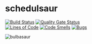 # schedulsaur

[![Build Status](https://travis-ci.org/noteworthynicole/schedulsaur.svg?branch=master)](https://travis-ci.org/noteworthynicole/schedulsaur) [![Quality Gate Status](https://sonarcloud.io/api/project_badges/measure?project=noteworthynicole_schedulsaur&metric=alert_status)](https://sonarcloud.io/dashboard?id=noteworthynicole_schedulsaur) 
<br>
[![Lines of Code](https://sonarcloud.io/api/project_badges/measure?project=noteworthynicole_schedulsaur&metric=ncloc)](https://sonarcloud.io/dashboard?id=noteworthynicole_schedulsaur)
[![Code Smells](https://sonarcloud.io/api/project_badges/measure?project=noteworthynicole_schedulsaur&metric=code_smells)](https://sonarcloud.io/dashboard?id=noteworthynicole_schedulsaur) [![Bugs](https://sonarcloud.io/api/project_badges/measure?project=noteworthynicole_schedulsaur&metric=bugs)](https://sonarcloud.io/dashboard?id=noteworthynicole_schedulsaur)

![bulbasaur](https://assets.pokemon.com/assets/cms2/img/pokedex/detail/001.png "Bulbasaur")

